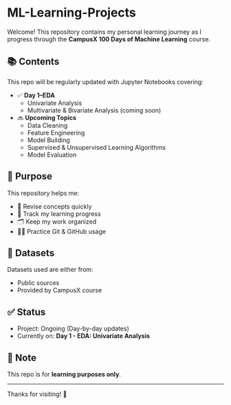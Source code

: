# ML-Learning-Projects

Welcome! This repository contains my personal learning journey as I progress through the **CampusX 100 Days of Machine Learning** course.

## 📚 Contents

This repo will be regularly updated with Jupyter Notebooks covering:

- ✅ **Day 1–EDA**
  - Univariate Analysis
  - Multivariate & Bivariate Analysis (coming soon)
- 🔜 **Upcoming Topics**
  - Data Cleaning
  - Feature Engineering
  - Model Building
  - Supervised & Unsupervised Learning Algorithms
  - Model Evaluation

## 🚀 Purpose

This repository helps me:

- 📖 Revise concepts quickly
- 🧠 Track my learning progress
- 🗂️ Keep my work organized
- 👨‍💻 Practice Git & GitHub usage

## 💾 Datasets

Datasets used are either from:
- Public sources
- Provided by CampusX course

## ✅ Status

- Project: Ongoing (Day-by-day updates)
- Currently on: **Day 1 - EDA: Univariate Analysis**

## 📌 Note

This repo is for **learning purposes only**.

---

Thanks for visiting! 🌱
